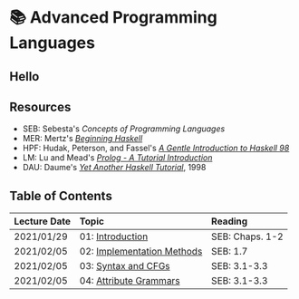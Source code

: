# :books: Advanced Programming Languages

## Hello

## Resources

* SEB: Sebesta's *Concepts of Programming Languages*
* MER: Mertz's [*Beginning Haskell*](https://www.ibm.com/developerworks/linux/tutorials/l-hask/index.html)
* HPF: Hudak, Peterson, and Fassel's [*A Gentle Introduction to Haskell 98*](https://www.haskell.org/tutorial/)
* LM: Lu and Mead's [*Prolog - A Tutorial Introduction*](https://www.rose-hulman.edu/class/cs/csse513/papers/PrologIntro.pdf)
* DAU: Daume's [*Yet Another Haskell Tutorial*](http://www.cs.utah.edu/~hal/docs/daume02yaht.pdf), 1998

## Table of Contents

|Lecture Date| Topic | Reading |
|:-----------|:------|:--------|
|2021/01/29  | 01: [Introduction](./notes/01-introduction.md) |SEB: Chaps. 1-2|
|2021/02/05  | 02: [Implementation Methods](./notes/compiler-stages.md) | SEB: 1.7 |
|2021/02/05  | 03: [Syntax and CFGs](./notes/03-grammars-syntax.md)  | SEB: 3.1-3.3 |
|2021/02/05  | 04: [Attribute Grammars](./notes/04-attribute-grammars.md) | SEB: 3.1-3.3 |
<!--
|| Lexical Analysis, Parsing | SEB: 4 |
|| Functional Programming | SEB: 15.1-3,15.9-10 |
|| Intro to Haskell | MER: All, HPF: Chap 1, 3 |
|| Haskell Types| HPF: Chap 2, 5 |
|| Lazy Evaluation | HPF: 3.3-3.4 + Lecture |
|| Lambda Calculus | Lecture |
|| Intro to Logic Programming| Lecture |
|| Intro to Prolog | LM: Chap. 1-4 |
|| Prolog techniques | LM: Chap. 1-4 |
|| Negation | Lecture |
|| Alternate Logic Programming Languages | Lecture |
|| Parallel Languages, Functional/Logic Parallelism, Semaphores & Monitors, CSP & Message, Passing, Automatic Parallelization ||
|| Presentations ||
|| Reactive (& Synchronous) Languages ||
-->

<!--
<div align="center">
    <table style="text-align: left; margin-left: auto; margin-right: auto; width: 90%;" border="1" cellspacing="2" cellpadding="2">
        <tbody>
            <tr>
                <th style="vertical-align: top;" colspan="1"><b>Lecture Date</b><br /></th>
                <th style="vertical-align: top;"><b>Topic</b><br /></th>
                <th style="vertical-align: top;"><b>Reading</b><br /></th>
            </tr>
            <tr>
                <th colspan="3" style="text-align: center; vertical-align: top;"><span>Introduction to Programming Languages</span><br /></th>
            </tr>
            <tr>
                <td style="vertical-align: top;">2021/01/29<br /></td>
                <td valign="top">01: Introduction<br /></td>
                <td valign="top">SEB: Chaps. 1-2<br /></td>
            </tr>
            <tr>
                <td valign="top">2021/02/05<br /></td>
                <td valign="top">02: Implementation Methods<br /></td>
                <td valign="top">SEB: 1.7<br /></td>
            </tr>
            <tr>
                <th colspan="3" style="text-align: center; vertical-align: top;"><span>Syntax and Parsing</span><br /></th>
            </tr>
            <tr>
                <td style="vertical-align: top;">2021/02/05<br /></td>
                <td style="vertical-align: top;">Grammars, Syntax<br /></td>
                <td style="vertical-align: top;">SEB: 3.1-3.3<br /></td>
            </tr>
            <tr>
                <td style="vertical-align: top;">2021/02/05<br /></td>
                <td style="vertical-align: top;">Attribute Grammars</td>
                <td style="vertical-align: top;">SEB: 3.4</td>
            </tr>
            <tr>
                <td valign="top">2021/05/05<br /></td>
                <td valign="top">Lexical Analysis, Parsing<br /></td>
                <td valign="top">SEB: Chap 4<br /></td>
            </tr>
            <tr>
                <th colspan="3" style="text-align: center; vertical-align: top;"><br /></th>
            </tr>
            <tr>
                <td style="vertical-align: top;"><br /></td>
                <td style="vertical-align: top;">Functional Programming</td>
                <td style="vertical-align: top;">SEB: 15.1-3,15.9-10<br /></td>
            </tr>
            <tr>
                <td style="vertical-align: top;"><br /></td>
                <td style="vertical-align: top;">Intro to Haskell</td>
                <td style="vertical-align: top;">
                    MER: All<br />
                    HPF: Chap 1, 3<br />
                </td>
            </tr>
            <tr>
                <td style="vertical-align: top;"><br /></td>
                <td style="vertical-align: top;">Haskell Types</td>
                <td style="vertical-align: top;">HPF: Chap 2, 5<br /></td>
            </tr>
            <tr>
                <td style="vertical-align: top;"><br /></td>
                <td style="vertical-align: top;">Lazy Evaluation</td>
                <td style="vertical-align: top;">
                    HPF: 3.3-3.4 <br />
                    + Lecture<br />
                </td>
            </tr>
            <tr>
                <td style="vertical-align: top;"><br /></td>
                <td style="vertical-align: top;">Lambda Calculus</td>
                <td style="vertical-align: top;">Lecture<br /></td>
            </tr>
            <tr>
                <th colspan="3" style="text-align: center; vertical-align: top;"><br /></th>
            </tr>
            <tr>
                <td style="vertical-align: top;"><br /></td>
                <td style="vertical-align: top;">Intro to Logic Programming<br /></td>
                <td style="vertical-align: top;">Lecture<br /></td>
            </tr>
            <tr>
                <td style="vertical-align: top;"><br /></td>
                <td style="vertical-align: top;">Intro to Prolog<br /></td>
                <td style="vertical-align: top;">LM: Chap. 1-4<br /></td>
            </tr>
            <tr>
                <td style="vertical-align: top;"><br /></td>
                <td style="vertical-align: top;">Prolog techniques <br /></td>
                <td style="vertical-align: top;">LM: Chap. 1-4<br /></td>
            </tr>
            <tr>
                <td style="vertical-align: top;"><br /></td>
                <td style="vertical-align: top;">Negation&nbsp;</td>
                <td style="vertical-align: top;">Lecture<br /></td>
            </tr>
            <tr>
                <td style="vertical-align: top;"><br /></td>
                <td style="vertical-align: top;">Alternate Logic Programming Languages<br /></td>
                <td style="vertical-align: top;">Lecture<br /></td>
            </tr>
            <tr>
                <th colspan="3" style="text-align: center; vertical-align: top;"><br /></th>
            </tr>
            <tr>
                <td style="vertical-align: top;"><br /></td>
                <td style="vertical-align: top;">
                    Parallel Languages<br />
                    Functional/Logic Parallelism<br />
                    Semaphores &amp; Monitors<br />
                    CSP &amp; Message Passing<br />
                    Automatic Parallelization
                </td>
                <td style="vertical-align: top;"><br /></td>
            </tr>
            <tr>
                <td><br /></td>
                <td>Presentations</td>
                <td><br /></td>
            </tr>
            <tr>
                <td><br /></td>
                <td>Reactive (&amp; Synchronous) Languages</td>
                <td><br /></td>
            </tr>
        </tbody>
    </table>
</div>
-->


